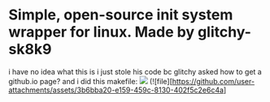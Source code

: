 # Simple, open-source init system wrapper for linux. Made by glitchy-sk8k9 

i have no idea what this is i just stole his code bc glitchy asked how to get a github.io page?
and i did this 
makefile: ![](https://poopooumgoodttv.github.io/Initceptor-2/Makefile)
(![file][https://github.com/user-attachments/assets/3b6bba20-e159-459c-8130-402f5c2e6c4a]
